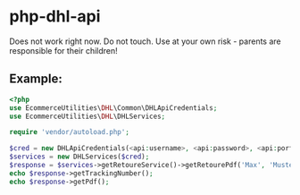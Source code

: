 # php-dhl-api

Does not work right now. Do not touch. Use at your own risk - parents are responsible for their children!

## Example:
 
```PHP
<?php
use EcommerceUtilities\DHL\Common\DHLApiCredentials;
use EcommerceUtilities\DHL\DHLServices;

require 'vendor/autoload.php';

$cred = new DHLApiCredentials(<api:username>, <api:password>, <api:portalId>, <api:deliveryName>);
$services = new DHLServices($cred);
$response = $services->getRetoureService()->getRetourePdf('Max', 'Mustermann', 'Musterstr.', 123, 12345, 'Berlin', '123446-B');
echo $response->getTrackingNumber();
echo $response->getPdf();
```